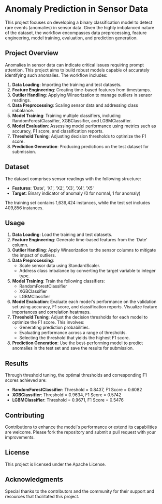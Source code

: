 # Anomaly Prediction in Sensor Data

This project focuses on developing a binary classification model to detect rare events (anomalies) in sensor data. Given the highly imbalanced nature of the dataset, the workflow encompasses data preprocessing, feature engineering, model training, evaluation, and prediction generation.

## Project Overview

Anomalies in sensor data can indicate critical issues requiring prompt attention. This project aims to build robust models capable of accurately identifying such anomalies. The workflow includes:

1. **Data Loading**: Importing the training and test datasets.
2. **Feature Engineering**: Creating time-based features from timestamps.
3. **Outlier Handling**: Applying Winsorization to manage outliers in sensor readings.
4. **Data Preprocessing**: Scaling sensor data and addressing class imbalance.
5. **Model Training**: Training multiple classifiers, including RandomForestClassifier, XGBClassifier, and LGBMClassifier.
6. **Model Evaluation**: Assessing model performance using metrics such as accuracy, F1 score, and classification reports.
7. **Threshold Tuning**: Adjusting decision thresholds to optimize the F1 score.
8. **Prediction Generation**: Producing predictions on the test dataset for submission.

## Dataset

The dataset comprises sensor readings with the following structure:

- **Features**: 'Date', 'X1', 'X2', 'X3', 'X4', 'X5'
- **Target**: Binary indicator of anomaly (0 for normal, 1 for anomaly)

The training set contains 1,639,424 instances, while the test set includes 409,856 instances.

## Usage

1. **Data Loading**: Load the training and test datasets.
2. **Feature Engineering**: Generate time-based features from the 'Date' column.
3. **Outlier Handling**: Apply Winsorization to the sensor columns to mitigate the impact of outliers.
4. **Data Preprocessing**:
   - Scale sensor data using StandardScaler.
   - Address class imbalance by converting the target variable to integer type.
5. **Model Training**: Train the following classifiers:
   - RandomForestClassifier
   - XGBClassifier
   - LGBMClassifier
6. **Model Evaluation**: Evaluate each model's performance on the validation set using accuracy, F1 score, and classification reports. Visualize feature importances and correlation heatmaps.
7. **Threshold Tuning**: Adjust the decision thresholds for each model to optimize the F1 score. This involves:
   - Generating prediction probabilities.
   - Evaluating performance across a range of thresholds.
   - Selecting the threshold that yields the highest F1 score.
8. **Prediction Generation**: Use the best-performing model to predict anomalies in the test set and save the results for submission.

## Results

Through threshold tuning, the optimal thresholds and corresponding F1 scores achieved are:

- **RandomForestClassifier**: Threshold = 0.8437, F1 Score = 0.6082
- **XGBClassifier**: Threshold = 0.9634, F1 Score = 0.5742
- **LGBMClassifier**: Threshold = 0.9671, F1 Score = 0.5476

## Contributing

Contributions to enhance the model's performance or extend its capabilities are welcome. Please fork the repository and submit a pull request with your improvements.

## License

This project is licensed under the Apache License.

## Acknowledgments

Special thanks to the contributors and the community for their support and resources that facilitated this project. 
